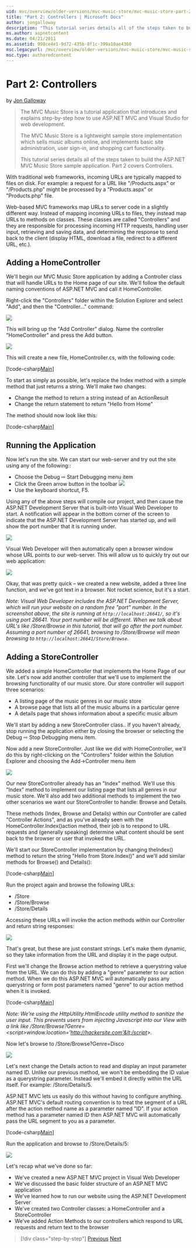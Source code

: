 ```yaml
---
uid: mvc/overview/older-versions/mvc-music-store/mvc-music-store-part-2
title: "Part 2: Controllers | Microsoft Docs"
author: jongalloway
description: "This tutorial series details all of the steps taken to build the ASP.NET MVC Music Store sample application. Part 2 covers Controllers."
ms.author: aspnetcontent
ms.date: 04/21/2011
ms.assetid: 998ce4e1-9d72-435b-8f1c-399a10ae4360
msc.legacyurl: /mvc/overview/older-versions/mvc-music-store/mvc-music-store-part-2
msc.type: authoredcontent
---
```

Part 2: Controllers
====================
by [Jon Galloway](https://github.com/jongalloway)

> The MVC Music Store is a tutorial application that introduces and explains step-by-step how to use ASP.NET MVC and Visual Studio for web development.  
>   
> The MVC Music Store is a lightweight sample store implementation which sells music albums online, and implements basic site administration, user sign-in, and shopping cart functionality.  
>   
> This tutorial series details all of the steps taken to build the ASP.NET MVC Music Store sample application. Part 2 covers Controllers.


With traditional web frameworks, incoming URLs are typically mapped to files on disk. For example: a request for a URL like "/Products.aspx" or "/Products.php" might be processed by a "Products.aspx" or "Products.php" file.

Web-based MVC frameworks map URLs to server code in a slightly different way. Instead of mapping incoming URLs to files, they instead map URLs to methods on classes. These classes are called "Controllers" and they are responsible for processing incoming HTTP requests, handling user input, retrieving and saving data, and determining the response to send back to the client (display HTML, download a file, redirect to a different URL, etc.).

## Adding a HomeController

We'll begin our MVC Music Store application by adding a Controller class that will handle URLs to the Home page of our site. We'll follow the default naming conventions of ASP.NET MVC and call it HomeController.

Right-click the "Controllers" folder within the Solution Explorer and select "Add", and then the "Controller…" command:

![](mvc-music-store-part-2/_static/image1.jpg)

This will bring up the "Add Controller" dialog. Name the controller "HomeController" and press the Add button.

![](mvc-music-store-part-2/_static/image1.png)

This will create a new file, HomeController.cs, with the following code:

[!code-csharp[Main](mvc-music-store-part-2/samples/sample1.cs)]

To start as simply as possible, let's replace the Index method with a simple method that just returns a string. We'll make two changes:

- Change the method to return a string instead of an ActionResult
- Change the return statement to return "Hello from Home"

The method should now look like this:

[!code-csharp[Main](mvc-music-store-part-2/samples/sample2.cs)]

## Running the Application

Now let's run the site. We can start our web-server and try out the site using any of the following::

- Choose the Debug ⇨ Start Debugging menu item
- Click the Green arrow button in the toolbar ![](mvc-music-store-part-2/_static/image2.jpg)
- Use the keyboard shortcut, F5.

Using any of the above steps will compile our project, and then cause the ASP.NET Development Server that is built-into Visual Web Developer to start. A notification will appear in the bottom corner of the screen to indicate that the ASP.NET Development Server has started up, and will show the port number that it is running under.

![](mvc-music-store-part-2/_static/image2.png)

Visual Web Developer will then automatically open a browser window whose URL points to our web-server. This will allow us to quickly try out our web application:

![](mvc-music-store-part-2/_static/image3.png)

Okay, that was pretty quick – we created a new website, added a three line function, and we've got text in a browser. Not rocket science, but it's a start.

*Note: Visual Web Developer includes the ASP.NET Development Server, which will run your website on a random free "port" number. In the screenshot above, the site is running at `http://localhost:26641/`, so it's using port 26641. Your port number will be different. When we talk about URL's like /Store/Browse in this tutorial, that will go after the port number. Assuming a port number of 26641, browsing to /Store/Browse will mean browsing to `http://localhost:26641/Store/Browse`.*

## Adding a StoreController

We added a simple HomeController that implements the Home Page of our site. Let's now add another controller that we'll use to implement the browsing functionality of our music store. Our store controller will support three scenarios:

- A listing page of the music genres in our music store
- A browse page that lists all of the music albums in a particular genre
- A details page that shows information about a specific music album

We'll start by adding a new StoreController class.. If you haven't already, stop running the application either by closing the browser or selecting the Debug ⇨ Stop Debugging menu item.

Now add a new StoreController. Just like we did with HomeController, we'll do this by right-clicking on the "Controllers" folder within the Solution Explorer and choosing the Add-&gt;Controller menu item

![](mvc-music-store-part-2/_static/image4.png)

Our new StoreController already has an "Index" method. We'll use this "Index" method to implement our listing page that lists all genres in our music store. We'll also add two additional methods to implement the two other scenarios we want our StoreController to handle: Browse and Details.

These methods (Index, Browse and Details) within our Controller are called "Controller Actions", and as you've already seen with the HomeController.Index()action method, their job is to respond to URL requests and (generally speaking) determine what content should be sent back to the browser or user that invoked the URL.

We'll start our StoreController implementation by changing theIndex() method to return the string "Hello from Store.Index()" and we'll add similar methods for Browse() and Details():

[!code-csharp[Main](mvc-music-store-part-2/samples/sample3.cs)]

Run the project again and browse the following URLs:

- /Store
- /Store/Browse
- /Store/Details

Accessing these URLs will invoke the action methods within our Controller and return string responses:

![](mvc-music-store-part-2/_static/image5.png)

That's great, but these are just constant strings. Let's make them dynamic, so they take information from the URL and display it in the page output.

First we'll change the Browse action method to retrieve a querystring value from the URL. We can do this by adding a "genre" parameter to our action method. When we do this ASP.NET MVC will automatically pass any querystring or form post parameters named "genre" to our action method when it is invoked.

[!code-csharp[Main](mvc-music-store-part-2/samples/sample4.cs)]

*Note: We're using the HttpUtility.HtmlEncode utility method to sanitize the user input. This prevents users from injecting Javascript into our View with a link like /Store/Browse?Genre=&lt;script&gt;window.location='http://hackersite.com'&lt;/script&gt;.*

Now let's browse to /Store/Browse?Genre=Disco

![](mvc-music-store-part-2/_static/image6.png)

Let's next change the Details action to read and display an input parameter named ID. Unlike our previous method, we won't be embedding the ID value as a querystring parameter. Instead we'll embed it directly within the URL itself. For example: /Store/Details/5.

ASP.NET MVC lets us easily do this without having to configure anything. ASP.NET MVC's default routing convention is to treat the segment of a URL after the action method name as a parameter named "ID". If your action method has a parameter named ID then ASP.NET MVC will automatically pass the URL segment to you as a parameter.

[!code-csharp[Main](mvc-music-store-part-2/samples/sample5.cs)]

Run the application and browse to /Store/Details/5:

![](mvc-music-store-part-2/_static/image7.png)

Let's recap what we've done so far:

- We've created a new ASP.NET MVC project in Visual Web Developer
- We've discussed the basic folder structure of an ASP.NET MVC application
- We've learned how to run our website using the ASP.NET Development Server
- We've created two Controller classes: a HomeController and a StoreController
- We've added Action Methods to our controllers which respond to URL requests and return text to the browser


> [!div class="step-by-step"]
> [Previous](mvc-music-store-part-1.md)
> [Next](mvc-music-store-part-3.md)
